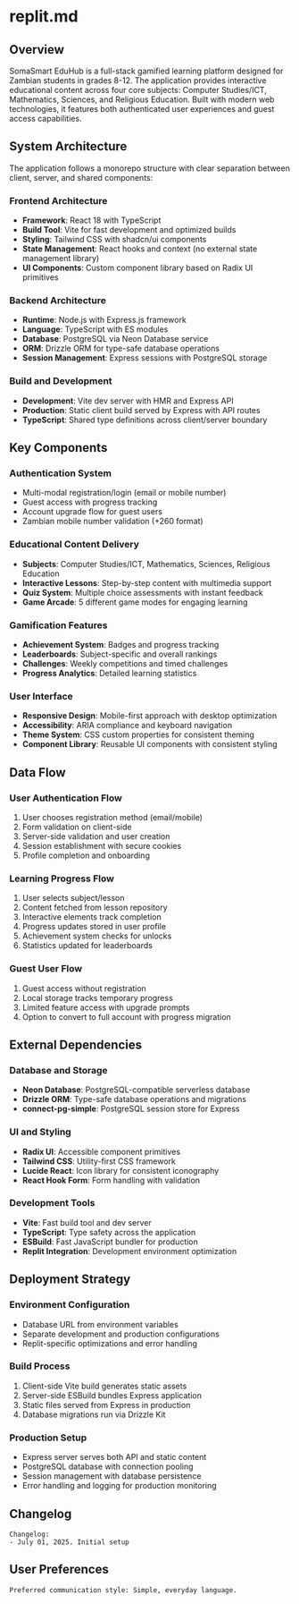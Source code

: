 # replit.md

## Overview

SomaSmart EduHub is a full-stack gamified learning platform designed for Zambian students in grades 8-12. The application provides interactive educational content across four core subjects: Computer Studies/ICT, Mathematics, Sciences, and Religious Education. Built with modern web technologies, it features both authenticated user experiences and guest access capabilities.

## System Architecture

The application follows a monorepo structure with clear separation between client, server, and shared components:

### Frontend Architecture
- **Framework**: React 18 with TypeScript
- **Build Tool**: Vite for fast development and optimized builds
- **Styling**: Tailwind CSS with shadcn/ui components
- **State Management**: React hooks and context (no external state management library)
- **UI Components**: Custom component library based on Radix UI primitives

### Backend Architecture
- **Runtime**: Node.js with Express.js framework
- **Language**: TypeScript with ES modules
- **Database**: PostgreSQL via Neon Database service
- **ORM**: Drizzle ORM for type-safe database operations
- **Session Management**: Express sessions with PostgreSQL storage

### Build and Development
- **Development**: Vite dev server with HMR and Express API
- **Production**: Static client build served by Express with API routes
- **TypeScript**: Shared type definitions across client/server boundary

## Key Components

### Authentication System
- Multi-modal registration/login (email or mobile number)
- Guest access with progress tracking
- Account upgrade flow for guest users
- Zambian mobile number validation (+260 format)

### Educational Content Delivery
- **Subjects**: Computer Studies/ICT, Mathematics, Sciences, Religious Education
- **Interactive Lessons**: Step-by-step content with multimedia support
- **Quiz System**: Multiple choice assessments with instant feedback
- **Game Arcade**: 5 different game modes for engaging learning

### Gamification Features
- **Achievement System**: Badges and progress tracking
- **Leaderboards**: Subject-specific and overall rankings
- **Challenges**: Weekly competitions and timed challenges
- **Progress Analytics**: Detailed learning statistics

### User Interface
- **Responsive Design**: Mobile-first approach with desktop optimization
- **Accessibility**: ARIA compliance and keyboard navigation
- **Theme System**: CSS custom properties for consistent theming
- **Component Library**: Reusable UI components with consistent styling

## Data Flow

### User Authentication Flow
1. User chooses registration method (email/mobile)
2. Form validation on client-side
3. Server-side validation and user creation
4. Session establishment with secure cookies
5. Profile completion and onboarding

### Learning Progress Flow
1. User selects subject/lesson
2. Content fetched from lesson repository
3. Interactive elements track completion
4. Progress updates stored in user profile
5. Achievement system checks for unlocks
6. Statistics updated for leaderboards

### Guest User Flow
1. Guest access without registration
2. Local storage tracks temporary progress
3. Limited feature access with upgrade prompts
4. Option to convert to full account with progress migration

## External Dependencies

### Database and Storage
- **Neon Database**: PostgreSQL-compatible serverless database
- **Drizzle ORM**: Type-safe database operations and migrations
- **connect-pg-simple**: PostgreSQL session store for Express

### UI and Styling
- **Radix UI**: Accessible component primitives
- **Tailwind CSS**: Utility-first CSS framework
- **Lucide React**: Icon library for consistent iconography
- **React Hook Form**: Form handling with validation

### Development Tools
- **Vite**: Fast build tool and dev server
- **TypeScript**: Type safety across the application
- **ESBuild**: Fast JavaScript bundler for production
- **Replit Integration**: Development environment optimization

## Deployment Strategy

### Environment Configuration
- Database URL from environment variables
- Separate development and production configurations
- Replit-specific optimizations and error handling

### Build Process
1. Client-side Vite build generates static assets
2. Server-side ESBuild bundles Express application
3. Static files served from Express in production
4. Database migrations run via Drizzle Kit

### Production Setup
- Express server serves both API and static content
- PostgreSQL database with connection pooling
- Session management with database persistence
- Error handling and logging for production monitoring

## Changelog

```
Changelog:
- July 01, 2025. Initial setup
```

## User Preferences

```
Preferred communication style: Simple, everyday language.
```